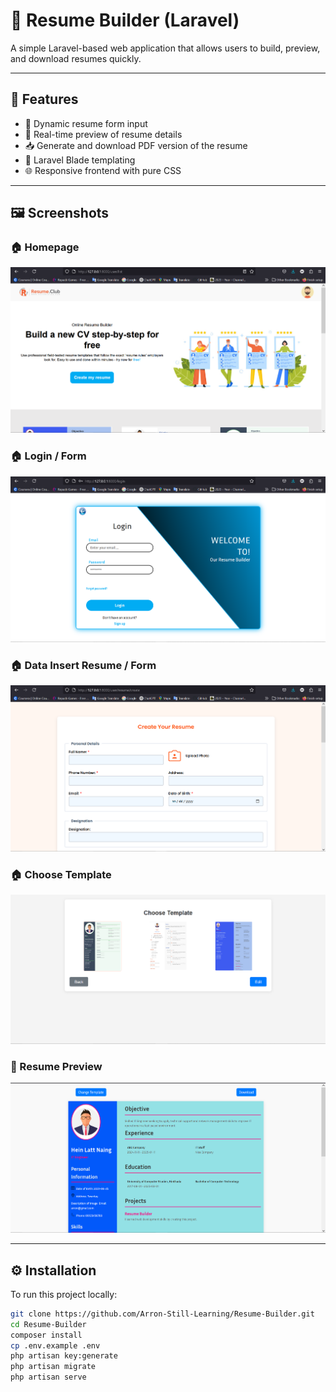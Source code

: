 # 📄 Resume Builder (Laravel)

A simple Laravel-based web application that allows users to build, preview, and download resumes quickly.

---

## 🚀 Features

- 📝 Dynamic resume form input
- 📄 Real-time preview of resume details
- 📥 Generate and download PDF version of the resume
- 🧩 Laravel Blade templating
- 🌐 Responsive frontend with pure CSS

---

## 🖼️ Screenshots

### 🏠 Homepage
![Form Page](screenshots/home_page.png)

### 🏠 Login / Form
![Login Page](screenshots/login_page.png)

### 🏠 Data Insert Resume / Form
![Data Insert Page](screenshots/data_insert_page.png)

### 🏠 Choose Template
![Choose Template Page](screenshots/choose_template_page.png)

### 👀 Resume Preview
![Preview](screenshots/preview_template_page.png)



---

## ⚙️ Installation

To run this project locally:

```bash
git clone https://github.com/Arron-Still-Learning/Resume-Builder.git
cd Resume-Builder
composer install
cp .env.example .env
php artisan key:generate
php artisan migrate
php artisan serve

